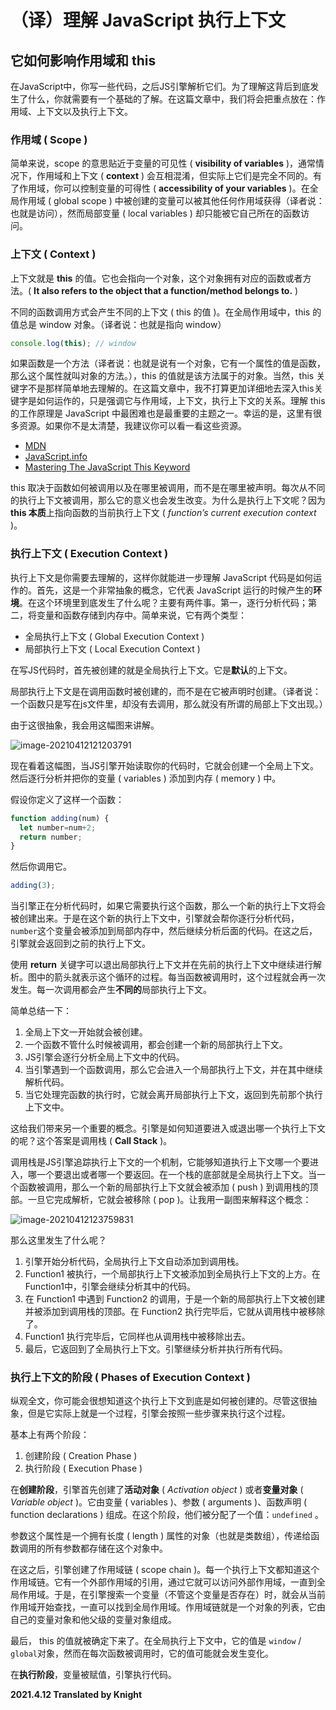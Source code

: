 # （译）理解 JavaScript 执行上下文

## 它如何影响作用域和 this

在JavaScript中，你写一些代码，之后JS引擎解析它们。为了理解这背后到底发生了什么，你就需要有一个基础的了解。在这篇文章中，我们将会把重点放在：作用域、上下文以及执行上下文。

### 作用域 ( Scope )

简单来说，scope 的意思贴近于变量的可见性 ( **visibility of variables** )，通常情况下，作用域和上下文 ( **context** ) 会互相混淆，但实际上它们是完全不同的。有了作用域，你可以控制变量的可得性 ( **accessibility of your variables** )。在全局作用域 ( global scope ) 中被创建的变量可以被其他任何作用域获得（译者说：也就是访问），然而局部变量 ( local variables ) 却只能被它自己所在的函数访问。

### 上下文 ( Context )

上下文就是 **this** 的值。它也会指向一个对象，这个对象拥有对应的函数或者方法。( **It also refers to the object that a function/method belongs to.** )

不同的函数调用方式会产生不同的上下文 ( this 的值 )。在全局作用域中，this 的值总是 window 对象。（译者说：也就是指向 window）

```javascript
console.log(this); // window
```

如果函数是一个方法（译者说：也就是说有一个对象，它有一个属性的值是函数，那么这个属性就叫对象的方法。），this 的值就是该方法属于的对象。当然，this 关键字不是那样简单地去理解的。在这篇文章中，我不打算更加详细地去深入this关键字是如何运作的，只是强调它与作用域，上下文，执行上下文的关系。理解 this 的工作原理是 JavaScript 中最困难也是最重要的主题之一。幸运的是，这里有很多资源。如果你不是太清楚，我建议你可以看一看这些资源。

* [MDN](https://developer.mozilla.org/en-US/docs/Web/JavaScript/Reference/Operators/this)
* [JavaScript.info](https://javascript.info/object-methods)
* [Mastering The JavaScript This Keyword](https://www.thecodingdelight.com/javascript-this/)

this 取决于函数如何被调用以及在哪里被调用，而不是在哪里被声明。每次从不同的执行上下文被调用，那么它的意义也会发生改变。为什么是执行上下文呢？因为 **this 本质**上指向函数的当前执行上下文 ( *function’s current execution context* )。

### 执行上下文 ( Execution Context )

执行上下文是你需要去理解的，这样你就能进一步理解 JavaScript 代码是如何运作的。首先，这是一个非常抽象的概念，它代表 JavaScript 运行的时候产生的**环境**。在这个环境里到底发生了什么呢？主要有两件事。第一，逐行分析代码；第二，将变量和函数存储到内存中。简单来说，它有两个类型：

* 全局执行上下文 ( Global Execution Context )
* 局部执行上下文 ( Local Execution Context )

在写JS代码时，首先被创建的就是全局执行上下文。它是**默认**的上下文。

局部执行上下文是在调用函数时被创建的，而不是在它被声明时创建。（译者说：一个函数只是写在js文件里，却没有去调用，那么就没有所谓的局部上下文出现。）

由于这很抽象，我会用这幅图来讲解。

![image-20210412121203791](https://miro.medium.com/max/819/1*CuL8xsqLb1GhpuHgmDKk0A.png)

现在看着这幅图，当JS引擎开始读取你的代码时，它就会创建一个全局上下文。然后逐行分析并把你的变量 ( variables ) 添加到内存 ( memory ) 中。

假设你定义了这样一个函数：

```javascript
function adding(num) {
  let number=num+2;
  return number;
}
```

然后你调用它。

```javascript
adding(3);
```

当引擎正在分析代码时，如果它需要执行这个函数，那么一个新的执行上下文将会被创建出来。于是在这个新的执行上下文中，引擎就会帮你逐行分析代码，```number```这个变量会被添加到局部内存中，然后继续分析后面的代码。在这之后，引擎就会返回到之前的执行上下文。

使用 **return** 关键字可以退出局部执行上下文并在先前的执行上下文中继续进行解析。图中的箭头就表示这个循环的过程。每当函数被调用时，这个过程就会再一次发生。每一次调用都会产生**不同的**局部执行上下文。

简单总结一下：

1. 全局上下文一开始就会被创建。
2. 一个函数不管什么时候被调用，都会创建一个新的局部执行上下文。
3. JS引擎会逐行分析全局上下文中的代码。
4. 当引擎遇到一个函数调用，那么它会进入一个局部执行上下文，并在其中继续解析代码。
5. 当它处理完函数的执行时，它就会离开局部执行上下文，返回到先前那个执行上下文中。

这给我们带来另一个重要的概念。引擎是如何知道要进入或退出哪一个执行上下文的呢？这个答案是调用栈 ( **Call Stack** )。

调用栈是JS引擎追踪执行上下文的一个机制，它能够知道执行上下文哪一个要进入，哪一个要退出或者哪一个要返回。在一个栈的底部就是全局执行上下文。当一个函数被调用，那么一个新的局部执行上下文就会被添加 ( push ) 到调用栈的顶部。一旦它完成解析，它就会被移除 ( pop )。让我用一副图来解释这个概念：

![image-20210412123759831](https://miro.medium.com/max/1161/1*lcTk7Ev0gp_H3Krup6G1EA.png)

那么这里发生了什么呢？

1. 引擎开始分析代码，全局执行上下文自动添加到调用栈。
2. Function1 被执行，一个局部执行上下文被添加到全局执行上下文的上方。在Function1中，引擎会继续分析其中的代码。
3. 在 Function1 中遇到 Function2 的调用，于是一个新的局部执行上下文被创建并被添加到调用栈的顶部。在 Function2 执行完毕后，它就从调用栈中被移除了。
4. Function1 执行完毕后，它同样也从调用栈中被移除出去。
5. 最后，它返回到了全局执行上下文。引擎继续分析并执行所有代码。

### 执行上下文的阶段 ( Phases of Execution Context )

纵观全文，你可能会很想知道这个执行上下文到底是如何被创建的。尽管这很抽象，但是它实际上就是一个过程，引擎会按照一些步骤来执行这个过程。

基本上有两个阶段：

1. 创建阶段 ( Creation Phase )
2. 执行阶段 ( Execution Phase )

在**创建阶段**，引擎首先创建了**活动对象** (  *Activation object* ) 或者**变量对象** ( *Variable object* )。它由变量 ( variables )、参数 ( arguments )、函数声明 ( function declarations ) 组成。在这个阶段，他们被分配了一个值：```undefined``` 。

参数这个属性是一个拥有长度 ( length ) 属性的对象（也就是类数组），传递给函数调用的所有参数都存储在这个对象中。

在这之后，引擎创建了作用域链 ( scope chain )。每一个执行上下文都知道这个作用域链。它有一个外部作用域的引用，通过它就可以访问外部作用域，一直到全局作用域。于是，在引擎搜索一个变量（不管这个变量是否存在）时，就会从当前作用域开始查找，一直可以找到全局作用域。作用域链就是一个对象的列表，它由自己的变量对象和他父级的变量对象组成。

最后， this 的值就被确定下来了。在全局执行上下文中，它的值是 ```window``` / ```global```对象，然而在每次函数被调用时，它的值可能就会发生变化。

在**执行阶段**，变量被赋值，引擎执行代码。                                                                                                                                                                                                                                                

**2021.4.12 Translated by Knight**